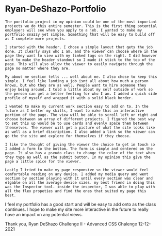 # Ryan-DeShazo-Portfolio

    The portfolio project in my opinion could be one of the most important projects we do this entire semester. This is the first thing potential employers will see when you apply to a job. I wanted to make my portfolio snazzy yet simple. Something that will be easy to build off as I complete more projects. 

    I started with the header. I chose a simple layout that gets the job done. It clearly says who I am, and the viewer can choose where in the page they want to view with my linked tags on the right. I did however want to make the header standout so I made it stick to the top of the page. This will also allow the viewer to easily navigate through the page no matter where they are.

    My about me section tells ... well about me. I also chose to keep this simple. I feel like landing a job isnt all about how much a person knows, but who they are as well. People want to hire someone they enjoy being around. I told a little about my self outside of work so the person can get a better feeling for who I am. I added a quick side profile of myself and wrapped it with a solid black border. 

    I wanted to make my current work section easy to add on to. In the future as I better my skills, I want to make this an interactive portion of the page. The view will be able to scroll left or right and choose between an array of different projects. I figured the best way to set this up would be to use cards and evenly space them between themselves. The viewer will get a picture of what the site looks like as well as a brief discription. I also added a link so the viewer can go the the site and explore for themselves if they choose. 

    I like the thought of giving the viewer the choice to get in touch so I added a form to the bottom. The form is simple and centered on the page. It also has a pseudo class to change the color of the text when they type as well as the submit button. In my opinion this give the page a little spice for the viewer. 

    Lastly I tried to make my page responsive so the viewer would feel comfortable reading on any device. I added my media query and went section by section playing with it until every section was clear and elgable on all the average device sizes. my best friend in doing this was the Inspector tool. inside the inspector, I was able to play with all the flex propeties and find the ones that suited my page this best. 

   I feel my portfolio has a good start and will be easy to add onto as the class continues. I hope to make my site more interactive in the future to really have an impact on any potential views. 

   Thank you,
   Ryan DeShazo
   Challenge II - Advanced CSS Chalenge
   12-12-2021 